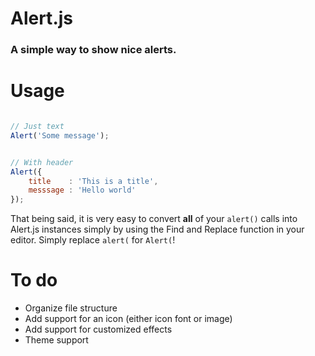 # Alert.js
### A simple way to show nice alerts.



# Usage

```js

// Just text
Alert('Some message');


// With header
Alert({
    title    : 'This is a title',
    messsage : 'Hello world'
});
```
That being said, it is very easy to convert __all__ of your `alert()` calls into Alert.js instances
simply by using the Find and Replace function in your editor. Simply replace `alert(` for `Alert(`!

# To do

- Organize file structure
- Add support for an icon (either icon font or image)
- Add support for customized effects
- Theme support